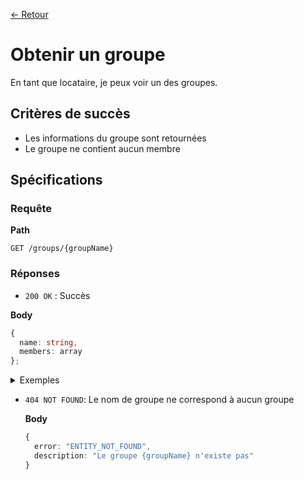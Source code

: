 [← Retour](../README.md)

# Obtenir un groupe

En tant que locataire, je peux voir un des groupes.

## Critères de succès

- Les informations du groupe sont retournées
- Le groupe ne contient aucun membre

## Spécifications

### Requête

**Path**

`GET /groups/{groupName}`

### Réponses

- `200 OK` : Succès

**Body**

```ts
{
  name: string,
  members: array
};
```

  <details>
  <summary>Exemples</summary>

```json
{
  "name": "The-office",
  "members": []
};
```

  </details>

- `404 NOT FOUND`: Le nom de groupe ne correspond à aucun groupe

  **Body**

  ```ts
  {
    error: "ENTITY_NOT_FOUND",
    description: "Le groupe {groupName} n'existe pas"
  }
  ```
